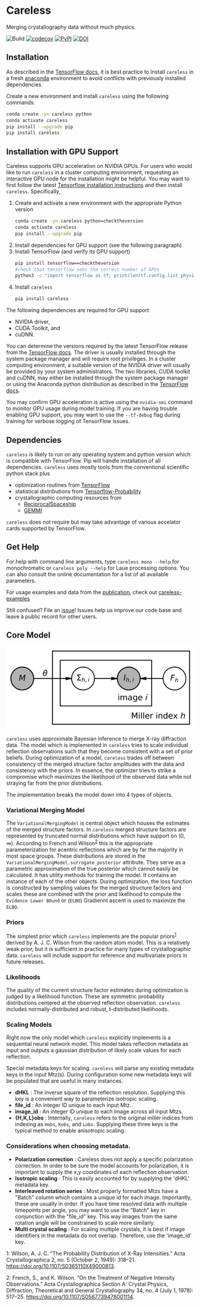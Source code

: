# Careless 
Merging crystallography data without much physics. 

![Build](https://github.com/rs-station/careless/workflows/Build/badge.svg)
[![codecov](https://codecov.io/gh/rs-station/careless/branch/main/graph/badge.svg)](https://codecov.io/gh/rs-station/careless)
[![PyPI](https://img.shields.io/pypi/v/careless?color=blue)](https://pypi.org/project/careless/)
[![DOI](http://img.shields.io/badge/nature_comms-purple.svg)](https://doi.org/10.1038/s41467-022-35280-8)

## Installation
As described in the [TensorFlow docs](https://www.tensorflow.org/install/pip#step-by-step_instructions), it is best practice to install `careless` in a fresh [anaconda](https://www.anaconda.com/products/distribution) environment to avoid conflicts with previously installed dependencies. 

Create a new environment and install `careless` using the following commands.
```bash
conda create -yn careless python
conda activate careless
pip install --upgrade pip
pip install careless
```

## Installation with GPU Support
Careless supports GPU acceleration on NVIDIA GPUs. For users who would like to run `careless` in a cluster computing environment, requesting an interactive GPU node for the installation might be helpful. You may want to first follow the latest [Tensorflow installation instructions](https://www.tensorflow.org/install/pip#step-by-step_instructions) and then install `careless`. Specifically, 
1) Create and activate a new environment with the appropriate Python version
   ```bash
   conda create -yn careless python=checktheversion
   conda activate careless
   pip install --upgrade pip
   ```
2) Install dependencies for GPU support (see the following paragraph)
3) Install TensorFlow (and verify its GPU support)
   ```bash
   pip install tensorflow==checktheversion
   #check that tensorflow sees the correct number of GPUs
   python3 -c "import tensorflow as tf; print(len(tf.config.list_physical_devices('GPU')))"
   ```
4) Install `careless`
   ```bash
   pip install careless
   ```

The following dependencies are required for GPU support 
 - NVIDIA driver, 
 - CUDA Toolkit, and 
 - cuDNN. 

You can determine the versions required by the latest TensorFlow release from the [TensorFlow docs](https://www.tensorflow.org/install/pip#software_requirements). The driver is usually installed through the system package manager and will require root privileges. In a cluster computing environment, a suitable version of the NVIDIA driver will usually be provided by your system administrators. The two libraries, CUDA toolkit and cuDNN, may either be installed through the system package manager or using the Anaconda python distribution as described in the [TensorFlow docs](https://www.tensorflow.org/install/pip#step-by-step_instructions). 

You may confirm GPU acceleration is active using the `nvidia-smi` command to monitor GPU usage during model training. If you are having trouble enabling GPU support, you may want to use the `--tf-debug` flag during training for verbose logging of TensorFlow issues. 

## Dependencies

`careless` is likely to run on any operating system and python version which is compatible with TensorFlow. 
Pip will handle installation of all dependencies. 
`careless` uses mostly tools from the conventional scientific python stack plus
 - optimization routines from [TensorFlow](https://www.tensorflow.org/)
 - statistical distributions from [Tensorflow-Probability](https://www.tensorflow.org/probability)
 - crystallographic computing resources from 
    - [ReciprocalSpaceship](https://rs-station.github.io/reciprocalspaceship/)
    - [GEMMI](https://gemmi.readthedocs.io/en/latest/)


`careless` does not require but may take advantage of various accelator cards supported by TensorFlow.

## Get Help
For help with command line arguments, type `careless mono --help` for monochromatic or `careless poly --help` for Laue processing options. You can also consult the online documentation for a list of all available parameters.

For usage examples and data from the [publication](https://doi.org/10.1038/s41467-022-35280-8), check out [careless-examples](https://github.com/rs-station/careless-examples)

Still confused? File an [issue](https://github.com/rs-station/careless/issues/new/choose)! Issues help us improve our code base and leave a public record for other users. 

## Core Model

![pgm](docs/figures/pgm.svg)

`careless` uses approximate Bayesian inference to merge X-ray diffraction data. 
The model which is implemented in `careless` tries to scale individual reflection observations such that they become consistent with a set of prior beliefs.
During optimization of a model, `careless` trades off between consistency of the merged structure factor amplitudes with the data and consistency with the priors.
In essence, the optimizer tries to strike a compromise which maximizes the likelihood of the observed data while not straying far from the prior distributions. 

The implementation breaks the model down into 4 types of objects. 

### Variational Merging Model
The `VariationalMergingModel` is central object which houses the estimates of the merged structure factors.
In `careless` merged structure factors are represented by truncated normal distributions which have support on (0, ∞).
According to French and Wilson<sup>[2](#frenchwilson)</sup> this is the appropriate parameterization for acentric reflections which are by far the majority in most space groups.
These distributions are stored in the `VariationalMergingModel.surrogate_posterior` attribute. 
They serve as a parametric approximation of the true posterior which cannot easily be calculated. 
It has utility methods for training the model.
It contains an instance of each of the other objects. 
During optimization, the loss function is constructed by sampling values for the merged structure factors and scales these are combined with the prior and likelihood to compute the `Evidence Lower BOund` or (`ELBO`)
Gradiennt ascent is used to maximize the `ELBO`.

### Priors
The simplest prior which `careless` implements are the popular priors<sup>[1](#wilson)</sup> derived by A. J. C. Wilson from the random atom model. 
This is a relatively weak prior, but it is sufficient in practice for many types of crystallographic data. 
`careless` will include support for reference and multivariate priors in future releases. 

### Likelihoods
The quality of the current structure factor estimates during optimization is judged by a likelihood function. 
These are symmetric probability distributions centered at the observed reflection observation. 
`careless` includes normally-distributed and robust, t-distributed likelihoods. 

### Scaling Models
Right now the only model which `careless` explicitly implements is a sequential neural network model. 
This model takes reflection metadata as input and outputs a gaussian distribution of likely scale values for each reflection.

Special metadata keys for scaling. 
`careless` will parse any existing metadata keys in the input Mtz(s). 
During configuration some new metadata keys will be populated that are useful in many instances. 
 - <b>dHKL</b> : The inverse square of the reflection resolution. Supplying this key is a convenient way to parameterize isotropic scaling.
 - <b>file_id</b> : An integer ID unique to each input Mtz. 
 - <b>image_id</b> : An integer ID unique to each image across all input Mtzs. 
 - <b>{H,K,L}obs</b> : Internally, `careless` refers to the original miller indices from indexing as `Hobs`, `Kobs`, and `Lobs`. Supplying these three keys is the typical method to enable anisotropic scaling. 


### Considerations when choosing metadata. 
 - <b>Polarization correction</b> : Careless does not apply a specific polarization correction. 
   In order to be sure the model accounts for polarization, it is important to supply the x,y 
   coordinates of each reflection observation. 
 - <b>Isotropic scaling</b> : This is easily accounted for by supplying the 'dHKL' metadata key.
 - <b>Interleaved rotation series</b> : Most properly formatted Mtzs have a "Batch" column which contains a unique id for each image. 
   Importantly, these are usually in order. If you have time resolved data with multiple timepoints per angle, you may
   want to use the "Batch" key in conjunction with the "file_id" key. This way images from the same rotation angle will
   be constrained to scale more similarly. 
 - <b>Multi crystal scaling</b> : For scaling multiple crystals, it is best if image identifiers in the metadata do not overlap. Therefore, use the 'image_id' key. 

<a name="wilson">1</a>: Wilson, A. J. C. “The Probability Distribution of X-Ray Intensities.” Acta Crystallographica 2, no. 5 (October 2, 1949): 318–21. https://doi.org/10.1107/S0365110X49000813.

<a name="frenchwilson">2</a>: French, S., and K. Wilson. “On the Treatment of Negative Intensity Observations.” Acta Crystallographica Section A: Crystal Physics, Diffraction, Theoretical and General Crystallography 34, no. 4 (July 1, 1978): 517–25. https://doi.org/10.1107/S0567739478001114.

